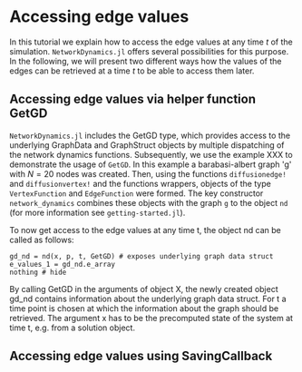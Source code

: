 # Accessing edge values

 In this tutorial we explain how to access the edge values at any time $t$ of the simulation. `NetworkDynamics.jl` offers several possibilities for this purpose. In the following, we will present two different ways how the values of the edges can be retrieved at a time $t$ to be able to access them later.

## Accessing edge values via helper function GetGD

`NetworkDynamics.jl` includes the GetGD type, which provides access to the underlying GraphData and GraphStruct objects by multiple dispatching of the network dynamics functions. Subsequently, we use the example XXX to demonstrate the usage of `GetGD`. In this example a barabasi-albert graph 'g' with $N = 20$ nodes was created. Then, using the functions `diffusionedge!` and `diffusionvertex!` and the functions wrappers, objects of the type `VertexFunction` and `EdgeFunction` were formed. The key constructor `network_dynamics` combines these objects with the graph `g` to the object `nd` (for more information see `getting-started.jl`).

To now get access to the edge values at any time t, the object nd can be called as follows:

```@example accessing_edge_variables
gd_nd = nd(x, p, t, GetGD) # exposes underlying graph data struct
e_values_1 = gd_nd.e_array
nothing # hide
```

By calling GetGD in the arguments of object X, the newly created object gd_nd contains information about the underlying graph data struct. For t a time point is chosen at which the information about the graph should be retrieved. The argument x has to be the precomputed state of the system at time t, e.g. from a solution object.

## Accessing edge values using SavingCallback
